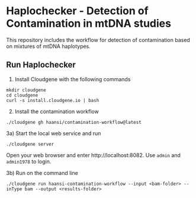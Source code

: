 # Haplochecker - Detection of Contamination in mtDNA studies

This repository includes the workflow for detection of contamination based on mixtures of mtDNA haplotypes.

## Run Haplochecker

1) Install Cloudgene with the following commands

```
mkdir cloudgene
cd cloudgene
curl -s install.cloudgene.io | bash
```

2) Install the contamination workflow

```
./cloudgene gh haansi/contamination-workflow@latest
```

3a) Start the local web service and run
```
./cloudgene server
```
Open your web browser and enter http://localhost:8082. Use `admin` and `admin1978` to login.

3b) Run on the command line
```
./cloudgene run haansi-contamination-workflow --input <bam-folder> --inType bam --output <results-folder>
```


